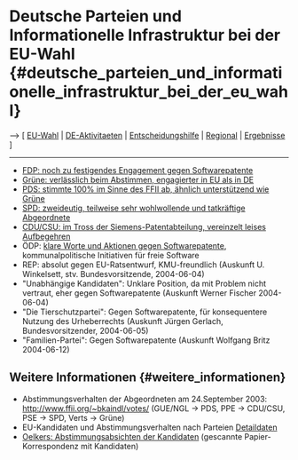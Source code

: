 # Deutsche Parteien und Informationelle Infrastruktur bei der EU-Wahl {#deutsche_parteien_und_informationelle_infrastruktur_bei_der_eu_wahl}

\--\> \[ [ EU-Wahl](ElectAct0405De "wikilink") \| [
DE-Aktivitaeten](ElectDe0405De "wikilink") \| [
Entscheidungshilfe](ElectFast0405De "wikilink") \| [
Regional](ElectDeReg0405De "wikilink") \| [
Ergebnisse](ElectResuDe0406De "wikilink") \]

------------------------------------------------------------------------

-   [ FDP: noch zu festigendes Engagement gegen
    Softwarepatente](ElectDeFdp0405De "wikilink")
-   [ Grüne: verlässlich beim Abstimmen, engagierter in EU als in
    DE](ElectDeVert0405De "wikilink")
-   [ PDS: stimmte 100% im Sinne des FFII ab, ähnlich unterstützend wie
    Grüne](ElectDePds0405De "wikilink")
-   [ SPD: zweideutig, teilweise sehr wohlwollende und tatkräftige
    Abgeordnete](ElectDeSpd0405De "wikilink")
-   [ CDU/CSU: im Tross der Siemens-Patentabteilung, vereinzelt leises
    Aufbegehren](ElectDeCducsu0405De "wikilink")
-   ÖDP: [klare Worte und Aktionen gegen
    Softwarepatente](http://www.oedp.de/ticker/bund/gug/5439.htm "wikilink"),
    kommunalpolitische Initiativen für freie Software
-   REP: absolut gegen EU-Ratsentwurf, KMU-freundlich (Auskunft U.
    Winkelsett, stv. Bundesvorsitzende, 2004-06-04)
-   \"Unabhängige Kandidaten\": Unklare Position, da mit Problem nicht
    vertraut, eher gegen Softwarepatente (Auskunft Werner Fischer
    2004-06-04)
-   \"Die Tierschutzpartei\": Gegen Softwarepatente, für konsequentere
    Nutzung des Urheberrechts (Auskunft Jürgen Gerlach,
    Bundesvorsitzender, 2004-06-05)
-   \"Familien-Partei\": Gegen Softwarepatente (Auskunft Wolfgang Britz
    2004-06-12)

## Weitere Informationen {#weitere_informationen}

-   Abstimmungsverhalten der Abgeordneten am 24.September 2003:
    <http://www.ffii.org/~bkaindl/votes/> (GUE/NGL -\> PDS, PPE -\>
    CDU/CSU, PSE -\> SPD, Verts -\> Grüne)
-   EU-Kandidaten und Abstimmungsverhalten nach Parteien
    [Detaildaten](http://www.ffii.org/~bkaindl/questionnaire/tree/ "wikilink")
-   [Oelkers: Abstimmungsabsichten der
    Kandidaten](http://www.oelkers.de/patente/index.html "wikilink")
    (gescannte Papier-Korrespondenz mit Kandidaten)

